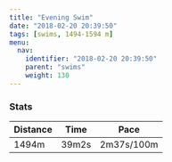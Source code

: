 ```yaml
---
title: "Evening Swim"
date: "2018-02-20 20:39:50"
tags: [swims, 1494-1594 m]
menu:
  nav:
    identifier: "2018-02-20 20:39:50"
    parent: "swims"
    weight: 130
---
```


### Stats

| Distance | Time | Pace |
|----------|------|------|
|1494m|39m2s|2m37s/100m|
